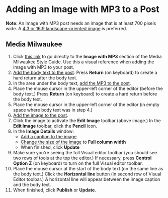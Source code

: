 # Adding an Image with MP3 to a Post

**Note**: An Image with MP3 post needs an image that is at least 700 pixels wide. A [4:3 or 16:9 landscape-oriented image](http://mediamilwaukee.com/style-guide) is preferred.

## Media Milwaukee

1. Click [this link](http://mediamilwaukee.com/style-guide#imagewithmp3) to go directly to the **Image with MP3** section of the Media Milwaukee Style Guide. Use this a visual reference when adding the image with MP3 to your post.
2. [Add the body text to the post](/working-with-text-and-links/working-with-content-in-the-visual-editor.md). Press **Return** \(on keyboard\) to create a hard return after the body text.
3. In the area under the body text, [add the MP3 to the post](/working-with-media/adding-an-mp3-to-a-post.md).
4. Place the mouse cursor in the upper-left corner of the editor \(before the body text.\) Press **Return** \(on keyboard\) to create a hard return before the body text. 
5. Place the mouse cursor in the upper-left corner of the editor \(in empty space where body text was in step 4.\) 
6. [Add the image to the post](/working-with-media/adding-an-image-to-a-post.md).
7. Click the image to activate the **Edit Image** toolbar \(above image.\) In the **Edit Image** toolbar, click the **Pencil** icon.
8. In the **Image Details** window:
   * [Add a caption to the image](/working-with-media/adding-a-caption-and-alt-text-to-an-image.md)
   * [Change the size of the image](/working-with-media/changing-the-size-of-an-image.md) to **Full column width**
   * When finished, click **Update**
9. Make sure you're seeing the full Visual editor toolbar \(you should see two rows of tools at the top the editor.\) If necessary, press **Control** **Option** **Z** \(on keyboard\) to turn on the full Visual editor toolbar.
10. Place the mouse cursor at the start of the body text \(on the same line as the body text.\) Click the **Horizontal line** button \(in second row of Visual Editor toolbar.\) A horizontal line will appear between the image caption and the body text. 
11. When finished, click **Publish** or **Update**. 



